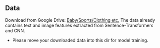 
## Data
Download from Google Drive: [Baby/Sports/Clothing etc.](https://drive.google.com/drive/folders/13cBy1EA_saTUuXxVllKgtfci2A09jyaG?usp=sharing)
The data already contains text and image features extracted from Sentence-Transformers and CNN.

* Please move your downloaded data into this dir for model training.
